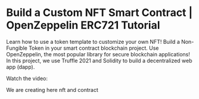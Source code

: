 # Build a Custom NFT Smart Contract | OpenZeppelin ERC721 Tutorial

Learn how to use a token template to customize your own NFT! Build a Non-Fungible Token in your smart contract blockchain project. Use OpenZeppelin, the most popular library for secure blockchain applications! In this project, we use Truffle 2021 and Solidity to build a decentralized web app (dapp).

Watch the video:

We are creating here nft and contract
